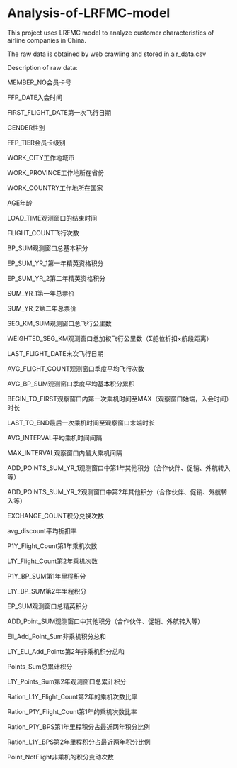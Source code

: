 # Analysis-of-LRFMC-model
This project uses LRFMC model to analyze customer characteristics of airline companies in China.

The raw data is obtained by web crawling and stored in air_data.csv

Description of raw data:

MEMBER_NO会员卡号

FFP_DATE入会时间

FIRST_FLIGHT_DATE第一次飞行日期

GENDER性别

FFP_TIER会员卡级别

WORK_CITY工作地城市

WORK_PROVINCE工作地所在省份

WORK_COUNTRY工作地所在国家

AGE年龄

LOAD_TIME观测窗口的结束时间

FLIGHT_COUNT飞行次数

BP_SUM观测窗口总基本积分

EP_SUM_YR_1第一年精英资格积分

EP_SUM_YR_2第二年精英资格积分

SUM_YR_1第一年总票价

SUM_YR_2第二年总票价

SEG_KM_SUM观测窗口总飞行公里数

WEIGHTED_SEG_KM观测窗口总加权飞行公里数（Σ舱位折扣×航段距离）

LAST_FLIGHT_DATE末次飞行日期

AVG_FLIGHT_COUNT观测窗口季度平均飞行次数

AVG_BP_SUM观测窗口季度平均基本积分累积

BEGIN_TO_FIRST观察窗口内第一次乘机时间至MAX（观察窗口始端，入会时间）时长

LAST_TO_END最后一次乘机时间至观察窗口末端时长

AVG_INTERVAL平均乘机时间间隔

MAX_INTERVAL观察窗口内最大乘机间隔

ADD_POINTS_SUM_YR_1观测窗口中第1年其他积分（合作伙伴、促销、外航转入等）

ADD_POINTS_SUM_YR_2观测窗口中第2年其他积分（合作伙伴、促销、外航转入等）

EXCHANGE_COUNT积分兑换次数

avg_discount平均折扣率

P1Y_Flight_Count第1年乘机次数

L1Y_Flight_Count第2年乘机次数

P1Y_BP_SUM第1年里程积分

L1Y_BP_SUM第2年里程积分

EP_SUM观测窗口总精英积分

ADD_Point_SUM观测窗口中其他积分（合作伙伴、促销、外航转入等）

Eli_Add_Point_Sum非乘机积分总和

L1Y_ELi_Add_Points第2年非乘机积分总和

Points_Sum总累计积分

L1Y_Points_Sum第2年观测窗口总累计积分

Ration_L1Y_Flight_Count第2年的乘机次数比率

Ration_P1Y_Flight_Count第1年的乘机次数比率

Ration_P1Y_BPS第1年里程积分占最近两年积分比例

Ration_L1Y_BPS第2年里程积分占最近两年积分比例

Point_NotFlight非乘机的积分变动次数
